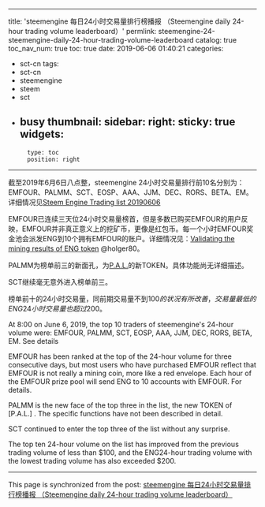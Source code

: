 
---
title: 'steemengine 每日24小时交易量排行榜播报 （Steemengine daily 24-hour trading volume leaderboard）'
permlink: steemengine-24-steemengine-daily-24-hour-trading-volume-leaderboard
catalog: true
toc_nav_num: true
toc: true
date: 2019-06-06 01:40:21
categories:
- sct-cn
tags:
- sct-cn
- steemengine
- steem
- sct
- busy
thumbnail: 
sidebar:
    right:
        sticky: true
widgets:
    -
        type: toc
        position: right
---


截至2019年6月6日八点整，steemengine 24小时交易量排行前10名分别为：EMFOUR、PALMM、SCT、EOSP、AAA、JJM、DEC、RORS、BETA、EM。详细情况见[Steem Engine Trading list 20190606](https://busy.org/@m18207319997/steemenginetradinglist20190606-7c770ct7s1)

EMFOUR已连续三天位24小时交易量榜首，但是多数已购买EMFOUR的用户反映，EMFOUR并非真正意义上的挖矿币，更像是红包币。每一个小时EMFOUR奖金池会派发ENG到10个拥有EMFOUR的账户。详细情况见：[Validating the mining results of ENG token](https://busy.org/@holger80/validating-the-mining-results-of-eng-token) @holger80。

PALMM为榜单前三的新面孔，为[P.A.L.](http://minnowsupportproject.org/)的新TOKEN。具体功能尚无详细描述。

SCT继续毫无意外进入榜单前三。

榜单前十的24小时交易量，同前期交易量不到$100的状况有所改善，交易量最低的ENG24小时交易量也超过$200。

At 8:00 on June 6, 2019, the top 10 traders of steemengine's 24-hour volume were: EMFOUR, PALMM, SCT, EOSP, AAA, JJM, DEC, RORS, BETA, EM. See details

EMFOUR has been ranked at the top of the 24-hour  volume for three consecutive days, but most users who have purchased EMFOUR reflect that EMFOUR is not really a mining coin, more like a red envelope. Each hour of the EMFOUR prize pool will send ENG to 10 accounts with EMFOUR. For details.

PALMM is the new face of the top three in the list, the new TOKEN of [P.A.L.] . The specific functions have not been described in detail.

SCT continued to enter the top three of the list without any surprise.

The top ten 24-hour  volume on the list has improved from the previous trading volume of less than $100, and the ENG24-hour trading volume with the lowest trading volume has also exceeded $200.

- - -

This page is synchronized from the post: [steemengine 每日24小时交易量排行榜播报 （Steemengine daily 24-hour trading volume leaderboard）](https://steemit.com/@m18207319997/steemengine-24-steemengine-daily-24-hour-trading-volume-leaderboard)
